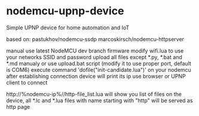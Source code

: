 # nodemcu-upnp-device
Simple UPNP device for home automation and IoT

based on:
 pastukhov/nodemcu-ssdp
 marcoskirsch/nodemcu-httpserver
 

manual
 use latest NodeMCU dev branch firmware
 modify wifi.lua to use your networks SSID and password
 upload all files except *.py, *.bat and *.md manualy or use upload.bat script (modify it to use proper port, default is COM6)
 execute command 'dofile("init-candidate.lua")' on your nodemcu
 after establishing connection device will print its ip
 use browser or UPNP client to connect
 
 http://%nodemcu-ip%//http-file_list.lua will show you list of files on the device, all *.lc and *.lua files with name starting with "http" will be served as http page
 